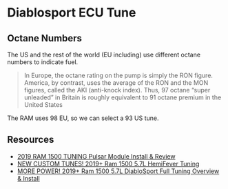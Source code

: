 # Diablosport ECU Tune

## Octane Numbers

The US and the rest of the world (EU including) use different octane numbers to indicate fuel.

> In Europe, the octane rating on the pump is simply the RON figure. America, by contrast, uses the average of the RON and the MON figures, called the AKI (anti-knock index). Thus, 97 octane “super unleaded” in Britain is roughly equivalent to 91 octane premium in the United States

The RAM uses 98 EU, so we can select a 93 US tune.

## Resources

* [2019 RAM 1500 TUNING Pulsar Module Install & Review](https://www.youtube.com/watch?v=AJNrd4lhHRc)
* [NEW CUSTOM TUNES! 2019+ Ram 1500 5.7L HemiFever Tuning](https://www.youtube.com/watch?v=9cjvrlYZUO8)
* [MORE POWER! 2019+ Ram 1500 5.7L DiabloSport Full Tuning Overview & Install](https://www.youtube.com/watch?v=kHRj_W3nVY8)